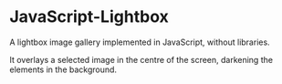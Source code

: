 JavaScript-Lightbox
===================

A lightbox image gallery implemented in JavaScript, without libraries.

It overlays a selected image in the centre of the screen, darkening the elements in the background.